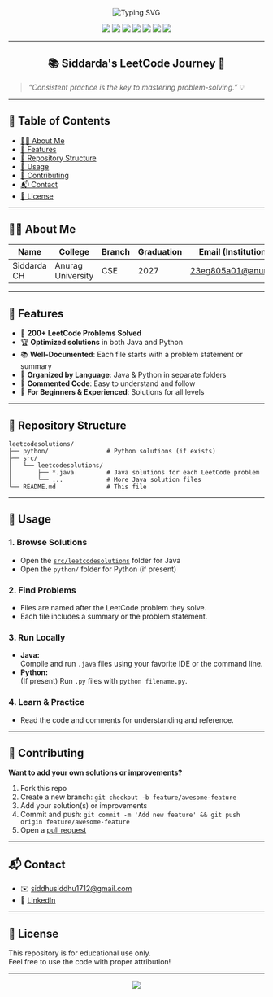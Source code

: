 <!-- Banner with animated typing effect (customize as you like!) -->
<p align="center">
  <img src="https://readme-typing-svg.demolab.com?font=Fira+Code&size=32&duration=3500&pause=1000&color=36BCF7&center=true&vCenter=true&width=850&height=45&lines=Welcome+to+Siddarda's+LeetCode+Solutions!;250%2B+Problems+Solved+in+Java+%26+Python+%F0%9F%94%A5" alt="Typing SVG" />
</p>

<p align="center">
  <img src="https://img.shields.io/github/stars/Siddardha-CH/leetcodesolutions?style=for-the-badge&color=yellow" />
  <img src="https://img.shields.io/github/forks/Siddardha-CH/leetcodesolutions?style=for-the-badge&color=orange" />
  <img src="https://img.shields.io/github/repo-size/Siddardha-CH/leetcodesolutions?style=for-the-badge&color=brightgreen" />
  <img src="https://img.shields.io/github/last-commit/Siddardha-CH/leetcodesolutions?style=for-the-badge&color=blueviolet" />
  <img src="https://img.shields.io/badge/Java-59%25-yellow?style=for-the-badge" />
  <img src="https://img.shields.io/badge/Python-41%25-blue?style=for-the-badge" />
  <a href="https://leetcode.com/u/siddardha_1712/">
    <img src="https://img.shields.io/badge/LeetCode-@siddardha_1712-orange?style=for-the-badge&logo=leetcode" />
  </a>
</p>

---

<h2 align="center">📚 Siddarda's LeetCode Journey 🚀</h2>

> _“Consistent practice is the key to mastering problem-solving.”_ 💡

---

## 📖 Table of Contents

- [👨‍💻 About Me](#about-me)
- [🌟 Features](#features)
- [📁 Repository Structure](#repository-structure)
- [🚀 Usage](#usage)
- [🤝 Contributing](#contributing)
- [📬 Contact](#contact)
- [📝 License](#license)

---

## 👨‍💻 About Me

| Name        | College            | Branch | Graduation | Email (Institutional)      | Email (Personal)             | LeetCode Profile                                |
|-------------|--------------------|--------|------------|----------------------------|------------------------------|-------------------------------------------------|
| Siddarda CH | Anurag University  | CSE    | 2027       | 23eg805a01@anurag.in       | siddhusiddhu1712@gmail.com   | [leetcode.com/u/siddardha_1712](https://leetcode.com/u/siddardha_1712/) |

---

## 🌟 Features

- 🎯 **200+ LeetCode Problems Solved**
- 🏆 **Optimized solutions** in both Java and Python
- 📚 **Well-Documented**: Each file starts with a problem statement or summary
- 🧩 **Organized by Language**: Java & Python in separate folders
- 💬 **Commented Code**: Easy to understand and follow
- 🔖 **For Beginners & Experienced**: Solutions for all levels

---

## 📁 Repository Structure

```plaintext
leetcodesolutions/
├── python/                # Python solutions (if exists)
├── src/
│   └── leetcodesolutions/
│       ├── *.java         # Java solutions for each LeetCode problem
│       └── ...            # More Java solution files
└── README.md              # This file
```

---

## 🚀 Usage

### 1. **Browse Solutions**
- Open the [`src/leetcodesolutions`](src/leetcodesolutions) folder for Java
- Open the `python/` folder for Python (if present)

### 2. **Find Problems**
- Files are named after the LeetCode problem they solve.
- Each file includes a summary or the problem statement.

### 3. **Run Locally**
- **Java:**  
  Compile and run `.java` files using your favorite IDE or the command line.
- **Python:**  
  (If present) Run `.py` files with `python filename.py`.

### 4. **Learn & Practice**
- Read the code and comments for understanding and reference.

---

## 🤝 Contributing

**Want to add your own solutions or improvements?**

1. Fork this repo
2. Create a new branch: `git checkout -b feature/awesome-feature`
3. Add your solution(s) or improvements
4. Commit and push: `git commit -m 'Add new feature' && git push origin feature/awesome-feature`
5. Open a [pull request](https://github.com/Siddardha-CH/leetcodesolutions/pulls)

---

## 📬 Contact

- ✉️ [siddhusiddhu1712@gmail.com](mailto:siddhusiddhu1712@gmail.com)
- 💼 [LinkedIn]((https://www.linkedin.com/in/siddardha-ch-5baba0204/)) <!-- Replace with your LinkedIn link if you want -->

---

## 📝 License

This repository is for educational use only.  
Feel free to use the code with proper attribution!

---

<p align="center">
  <img src="https://capsule-render.vercel.app/api?type=waving&color=gradient&height=120&section=footer"/>
</p>
